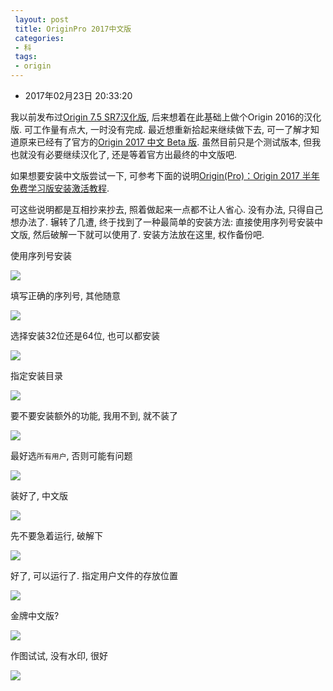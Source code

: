 ```yaml
---
 layout: post
 title: OriginPro 2017中文版
 categories:
 - 科
 tags:
 - origin
---
```


- 2017年02月23日 20:33:20

我以前发布过[Origin 7.5 SR7汉化版](http://jerkwin.github.io/2015/02/22/Origin7.5SR7%E4%B8%AD%E6%96%87%E7%89%88/), 后来想着在此基础上做个Origin 2016的汉化版. 可工作量有点大, 一时没有完成. 最近想重新拾起来继续做下去, 可一了解才知道原来已经有了官方的[Origin 2017 中文 Beta 版](http://www.originlab.com/forum/topic.asp?TOPIC_ID=24029). 虽然目前只是个测试版本, 但我也就没有必要继续汉化了, 还是等着官方出最终的中文版吧.

如果想要安装中文版尝试一下, 可参考下面的说明[Origin(Pro)：Origin 2017 半年免费学习版安装激活教程](http://oicwx.com/detail/1933727).

可这些说明都是互相抄来抄去, 照着做起来一点都不让人省心. 没有办法, 只得自己想办法了. 辗转了几遭, 终于找到了一种最简单的安装方法: 直接使用序列号安装中文版, 然后破解一下就可以使用了. 安装方法放在这里, 权作备份吧.

使用序列号安装

![](/pic/2016/org2017_1.png)

填写正确的序列号, 其他随意

![](/pic/2016/org2017_2.png)

选择安装32位还是64位, 也可以都安装

![](/pic/2016/org2017_3.png)

指定安装目录

![](/pic/2016/org2017_4.png)

要不要安装额外的功能, 我用不到, 就不装了

![](/pic/2016/org2017_5.png)

最好选`所有用户`, 否则可能有问题

![](/pic/2016/org2017_6.png)

装好了, 中文版

![](/pic/2016/org2017_7.png)

先不要急着运行, 破解下

![](/pic/2016/org2017_8.png)

好了, 可以运行了. 指定用户文件的存放位置

![](/pic/2016/org2017_9.png)

金牌中文版?

![](/pic/2016/org2017_10.png)

作图试试, 没有水印, 很好

![](/pic/2016/org2017_11.png)


